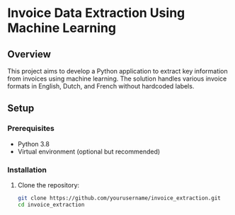# Invoice Data Extraction Using Machine Learning

## Overview

This project aims to develop a Python application to extract key information from invoices using machine learning. The solution handles various invoice formats in English, Dutch, and French without hardcoded labels.

## Setup

### Prerequisites

- Python 3.8
- Virtual environment (optional but recommended)

### Installation

1. Clone the repository:
   ```sh
   git clone https://github.com/yourusername/invoice_extraction.git
   cd invoice_extraction
